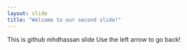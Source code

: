 ```yaml
---
layout: slide
title: "Welcome to our second slide!"
---
```

This is github mhdhassan slide
Use the left arrow to go back!

